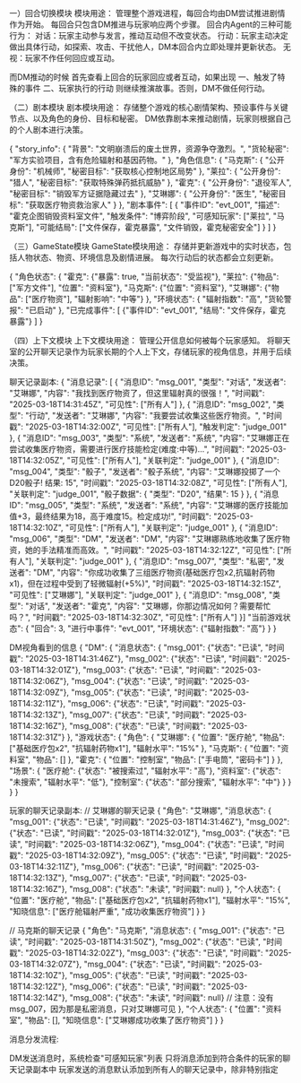 一）回合切换模块
模块用途：
管理整个游戏进程，每回合均由DM尝试推进剧情作为开始。
每回合只包含DM推进与玩家响应两个步骤。
回合内Agent的三种可能行为：
对话：玩家主动参与发言，推动互动但不改变状态。
行动：玩家主动决定做出具体行动，如探索、攻击、干扰他人，DM本回合内立即处理并更新状态。
无视：玩家不作任何回应或互动。

而DM推动的时候
首先查看上回合的玩家回应或者互动，如果出现
一、触发了特殊的事件
二、玩家执行的行动
则继续推演故事。否则，DM不做任何行动。


（二）剧本模块
剧本模块用途：
存储整个游戏的核心剧情架构、预设事件与关键节点、以及角色的身份、目标和秘密。
DM依靠剧本来推动剧情，玩家则根据自己的个人剧本进行决策。

{
  "story_info": {
    "背景": "文明崩溃后的废土世界，资源争夺激烈。",
    "货轮秘密": "军方实验项目，含有危险辐射和基因药物。"
  },
  "角色信息": {
    "马克斯": {
      "公开身份": "机械师",
      "秘密目标": "获取核心控制地区局势"
    },
    "莱拉": {
      "公开身份": "猎人",
      "秘密目标": "获取特殊弹药抵抗威胁"
    },
    "霍克": {
      "公开身份": "退役军人",
      "秘密目标": "销毁军方证据隐藏过去"
    },
    "艾琳娜": {
      "公开身份": "医生",
      "秘密目标": "获取医疗物资救治家人"
    }
  },
  "剧本事件": [
    {
      "事件ID": "evt_001",
      "描述": "霍克企图销毁资料室文件",
      "触发条件": "博弈阶段",
      "可感知玩家": ["莱拉", "马克斯"],
      "可能结局": ["文件保存，霍克暴露", "文件销毁，霍克秘密安全"]
    }
  ]
}

（三）GameState模块
GameState模块用途：
存储并更新游戏中的实时状态，包括人物状态、物资、环境信息及剧情进展。
每次行动后的状态都会立刻更新。

{
  "角色状态": {
    "霍克": {"暴露": true, "当前状态": "受监视"},
    "莱拉": {"物品": ["军方文件"], "位置": "资料室"},
    "马克斯": {"位置": "资料室"},
    "艾琳娜": {"物品": ["医疗物资"], "辐射影响": "中等"}
  },
  "环境状态": {
    "辐射指数": "高",
    "货轮警报": "已启动"
  },
  "已完成事件": [
    {"事件ID": "evt_001", "结局": "文件保存，霍克暴露"}
  ]
}


（四）上下文模块
上下文模块用途：
管理公开信息如何被每个玩家感知。
将聊天室的公开聊天记录作为玩家长期的个人上下文，存储玩家的视角信息，并用于后续决策。

聊天记录副本:
{
  "消息记录": [
    {
    "消息ID": "msg_001",
    "类型": "对话",
    "发送者": "艾琳娜",
    "内容": "我找到医疗物资了，但这里辐射真的很强！",
    "时间戳": "2025-03-18T14:31:45Z",
    "可见性": ["所有人"]
    },
    {
    "消息ID": "msg_002",
    "类型": "行动",
    "发送者": "艾琳娜",
    "内容": "我要尝试收集这些医疗物资。",
    "时间戳": "2025-03-18T14:32:00Z",
    "可见性": ["所有人"],
    "触发判定": "judge_001"
    },
    {
    "消息ID": "msg_003",
    "类型": "系统",
    "发送者": "系统",
    "内容": "艾琳娜正在尝试收集医疗物资，需要进行医疗技能检定(难度:中等)...",
    "时间戳": "2025-03-18T14:32:05Z",
    "可见性": ["所有人"],
    "关联判定": "judge_001"
    },
    {
    "消息ID": "msg_004",
    "类型": "骰子",
    "发送者": "骰子系统",
    "内容": "艾琳娜投掷了一个D20骰子! 结果: 15",
    "时间戳": "2025-03-18T14:32:08Z",
    "可见性": ["所有人"],
    "关联判定": "judge_001",
    "骰子数据": {
        "类型": "D20",
        "结果": 15
    }
    },
    {
    "消息ID": "msg_005",
    "类型": "系统",
    "发送者": "系统",
    "内容": "艾琳娜的医疗技能加值+3，最终结果为18，高于难度15。检定成功!",
    "时间戳": "2025-03-18T14:32:10Z",
    "可见性": ["所有人"],
    "关联判定": "judge_001"
    },
    {
    "消息ID": "msg_006",
    "类型": "DM",
    "发送者": "DM",
    "内容": "艾琳娜熟练地收集了医疗物资，她的手法精准而高效。",
    "时间戳": "2025-03-18T14:32:12Z",
    "可见性": ["所有人"],
    "关联判定": "judge_001"
    },
    {
    "消息ID": "msg_007",
    "类型": "私密",
    "发送者": "DM",
    "内容": "你成功收集了三组医疗物资(基础医疗包x2,抗辐射药物x1)，但在过程中受到了轻微辐射(+5%)",
    "时间戳": "2025-03-18T14:32:15Z",
    "可见性": ["艾琳娜"],
    "关联判定": "judge_001"
    },
    {
    "消息ID": "msg_008",
    "类型": "对话",
    "发送者": "霍克",
    "内容": "艾琳娜，你那边情况如何？需要帮忙吗？",
    "时间戳": "2025-03-18T14:32:30Z",
    "可见性": ["所有人"]
    }]
  "当前游戏状态": {
    "回合": 3,
    "进行中事件": "evt_001",
    "环境状态": {"辐射指数": "高"}
  }
}

DM视角看到的信息
{
  "DM": {
    "消息状态": {
      "msg_001": {"状态": "已读", "时间戳": "2025-03-18T14:31:46Z"},
      "msg_002": {"状态": "已读", "时间戳": "2025-03-18T14:32:01Z"},
      "msg_003": {"状态": "已读", "时间戳": "2025-03-18T14:32:06Z"},
      "msg_004": {"状态": "已读", "时间戳": "2025-03-18T14:32:09Z"},
      "msg_005": {"状态": "已读", "时间戳": "2025-03-18T14:32:11Z"},
      "msg_006": {"状态": "已读", "时间戳": "2025-03-18T14:32:13Z"},
      "msg_007": {"状态": "已读", "时间戳": "2025-03-18T14:32:16Z"},
      "msg_008": {"状态": "已读", "时间戳": "2025-03-18T14:32:31Z"}
    },
    "游戏状态": {
      "角色": {
        "艾琳娜": {
          "位置": "医疗舱",
          "物品": ["基础医疗包x2", "抗辐射药物x1"],
          "辐射水平": "15%"
        },
        "马克斯": {
          "位置": "资料室",
          "物品": []
        },
        "霍克": {
          "位置": "控制室",
          "物品": ["手电筒", "密码卡"]
        }
      },
      "场景": {
        "医疗舱": {"状态": "被搜索过", "辐射水平": "高"},
        "资料室": {"状态": "未搜索", "辐射水平": "低"},
        "控制室": {"状态": "部分搜索", "辐射水平": "中"}
      }
    }
  }
}

玩家的聊天记录副本:
// 艾琳娜的聊天记录
{
  "角色": "艾琳娜",
  "消息状态": {
    "msg_001": {"状态": "已读", "时间戳": "2025-03-18T14:31:46Z"},
    "msg_002": {"状态": "已读", "时间戳": "2025-03-18T14:32:01Z"},
    "msg_003": {"状态": "已读", "时间戳": "2025-03-18T14:32:06Z"},
    "msg_004": {"状态": "已读", "时间戳": "2025-03-18T14:32:09Z"},
    "msg_005": {"状态": "已读", "时间戳": "2025-03-18T14:32:11Z"},
    "msg_006": {"状态": "已读", "时间戳": "2025-03-18T14:32:13Z"},
    "msg_007": {"状态": "已读", "时间戳": "2025-03-18T14:32:16Z"},
    "msg_008": {"状态": "未读", "时间戳": null}
  },
  "个人状态": {
    "位置": "医疗舱",
    "物品": ["基础医疗包x2", "抗辐射药物x1"],
    "辐射水平": "15%",
    "知晓信息": ["医疗舱辐射严重", "成功收集医疗物资"]
  }
}

// 马克斯的聊天记录
{
  "角色": "马克斯",
  "消息状态": {
    "msg_001": {"状态": "已读", "时间戳": "2025-03-18T14:31:50Z"},
    "msg_002": {"状态": "已读", "时间戳": "2025-03-18T14:32:02Z"},
    "msg_003": {"状态": "已读", "时间戳": "2025-03-18T14:32:07Z"},
    "msg_004": {"状态": "已读", "时间戳": "2025-03-18T14:32:10Z"},
    "msg_005": {"状态": "已读", "时间戳": "2025-03-18T14:32:12Z"},
    "msg_006": {"状态": "已读", "时间戳": "2025-03-18T14:32:14Z"},
    "msg_008": {"状态": "未读", "时间戳": null}
    // 注意：没有msg_007，因为那是私密消息，只对艾琳娜可见
  },
  "个人状态": {
    "位置": "资料室",
    "物品": [],
    "知晓信息": ["艾琳娜成功收集了医疗物资"]
  }
}

消息分发流程:

DM发送消息时，系统检查"可感知玩家"列表
只将消息添加到符合条件的玩家的聊天记录副本中
玩家发送的消息默认添加到所有人的聊天记录中，除非特别指定